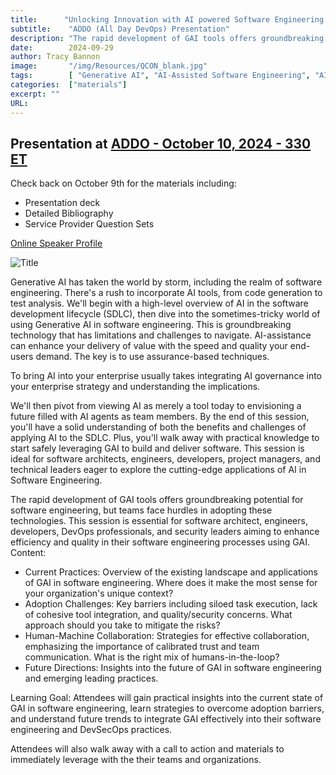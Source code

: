 ```yaml
---
title:      "Unlocking Innovation with AI powered Software Engineering - #AI4SWE"
subtitle:    "ADDO (All Day DevOps) Presentation"
description: "The rapid development of GAI tools offers groundbreaking potential for software engineering, but teams face hurdles in adopting these technologies. This session is essential for software architect, engineers, developers, DevOps professionals, and security leaders aiming to enhance efficiency and quality in their software engineering processes using GAI.   Attendees will gain practical insights into the current state of GAI in software engineering, learn strategies to overcome adoption barriers, and understand future trends to integrate GAI effectively into their software engineering and DevSecOps practices.    Attendees also walk away with a call to action and materials to immediately leverage with the their teams and organizations. "
date:        2024-09-29
author: Tracy Bannon
image:       "/img/Resources/QCON_blank.jpg"
tags:        [ "Generative AI", "AI-Assisted Software Engineering", "AI-Augmented", "ChatGPT", "GAI", "AIML", "Software Engineering", "SDLC", "Humans First", "Agentics", "Digital Platforms"]
categories:  ["materials"]
excerpt: ""
URL: 
---
```

##  Presentation at <a href="https://www.alldaydevops.com/" > ADDO - October 10, 2024 - 330 ET </a>

Check back on October 9th for the materials including:
+ Presentation deck
+ Detailed Bibliography
+ Service Provider Question Sets

<!-- >
<a href="/downloads/2024/PR_23-04336-3_AI4SWEng_QCONL_Final.pdf" > Click here to download the presentation  materials including the AI infused continuum diagram.</a> 
<a href="/downloads/2024/PR_23-04336-3_AI4SWEng_QCONL_Final.pdf" > Full Bibliography</a> 
<a href="/downloads/2024/PR_23-04336-3_AI4SWEng_QCONL_Final.pdf" > AI Service Provider Question Sets</a> 
-->

<a href="https://event.alldaydevops.com/event/registration/websitePage:04030226-24b8-49ac-9c30-5671087b28ec?_gl=1*arhw45*_gcl_au*NjIwNjc5NTk5LjE3Mjc2MjM1NDA.&session=20d75a80-e2fe-42b6-847c-24f2a7811492" > Online Speaker Profile</a> 

![Title](/img/Resources/ADDO24-Session-AIML.png)

Generative AI has taken the world by storm, including the realm of software engineering. There's a rush to incorporate AI tools, from code generation to test analysis. We'll begin with a high-level overview of AI in the software development lifecycle (SDLC), then dive into the sometimes-tricky world of using Generative AI in software engineering. This is groundbreaking technology that has limitations and challenges to navigate.  AI-assistance can enhance your delivery of value with the speed and quality your end-users demand.  The key is to use assurance-based techniques.

To bring AI into your enterprise usually takes integrating AI governance into your enterprise strategy and understanding the implications.  

We'll then pivot from viewing AI as merely a tool today to envisioning a future filled with AI agents as team members. By the end of this session, you'll have a solid understanding of both the benefits and challenges of applying AI to the SDLC. Plus, you'll walk away with practical knowledge to start safely leveraging GAI to build and deliver software. This session is ideal for software architects, engineers, developers, project managers, and technical leaders eager to explore the cutting-edge applications of AI in Software Engineering.


The rapid development of GAI tools offers groundbreaking potential for software engineering, but teams face hurdles in adopting these technologies. This session is essential for software architect, engineers, developers, DevOps professionals, and security leaders aiming to enhance efficiency and quality in their software engineering processes using GAI.    
Content:   
- Current Practices: Overview of the existing landscape and applications of GAI in software engineering. Where does it make the most sense for your organization's unique context?    
- Adoption Challenges: Key barriers including siloed task execution, lack of cohesive tool integration, and quality/security concerns. What approach should you take to mitigate the risks?    
- Human-Machine Collaboration: Strategies for effective collaboration, emphasizing the importance of calibrated trust and team communication. What is the right mix of humans-in-the-loop?    
- Future Directions: Insights into the future of GAI in software engineering and emerging leading practices.    

Learning Goal: Attendees will gain practical insights into the current state of GAI in software engineering, learn strategies to overcome adoption barriers, and understand future trends to integrate GAI effectively into their software engineering and DevSecOps practices.    

Attendees will also walk away with a call to action and materials to immediately leverage with the their teams and organizations. 









